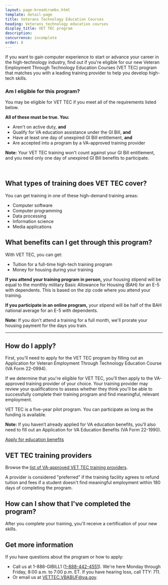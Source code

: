 ```yaml
---
layout: page-breadcrumbs.html
template: detail-page
title: Veterans Technology Education Courses
heading: Veterans technology education courses
display_title: VET TEC program
description:
concurrence: incomplete
order: 8
---
```


<div class="va-introtext">

If you want to gain computer experience to start or advance your career in the high-technology industry, find out if you're eligible for our new Veteran Employment Through Technology Education Courses (VET TEC) program that matches you with a leading training provider to help you develop high-tech skills.

</div>

<div class="feature" markdown="1">

### Am I eligible for this program?

You may be eligible for VET TEC if you meet all of the requirements listed below.

**All of these must be true. You:**
-	Aren't on active duty, **and**
-	Qualify for VA education assistance under the GI Bill, **and**
- Have at least one day of unexpired GI Bill entitlement, **and**
- Are accepted into a program by a VA-approved training provider

**Note:** Your VET TEC training won't count against your GI Bill entitlement, and you need only one day of unexpired GI Bill benefits to participate.

<br>
</div>

## What types of training does VET TEC cover?

You can get training in one of these high-demand training areas:
-	Computer software
-	Computer programming
-	Data processing
-	Information science
-	Media applications

## What benefits can I get through this program?

With VET TEC, you can get:
-	Tuition for a full-time high-tech training program
-	Money for housing during your training

**If you attend your training program in person,** your housing stipend will be equal to the monthly military Basic Allowance for Housing (BAH) for an E-5 with dependents. This is based on the zip code where you attend your training. 

**If you participate in an online program,** your stipend will be half of the BAH national average for an E-5 with dependents. 

**Note:** If you don't attend a training for a full month, we'll prorate your housing payment for the days you train. 

---------

## How do I apply?

First, you'll need to apply for the VET TEC program by filling out an Application for Veteran Employment Through Technology Education Course (VA Form 22-0994).

If we determine that you're eligible for VET TEC, you'll then apply to the VA-approved training provider of your choice. Your training provider may review your qualifications to assess whether they think you'll be able to successfully complete their training program and find meaningful, relevant employment. 

VET TEC is a five-year pilot program. You can participate as long as the funding is available.

**Note:** If you haven’t already applied for VA education benefits, you’ll also need to fill out an Application for VA Education Benefits (VA Form 22-1990).

[Apply for education benefits](/education/how-to-apply/)<br>

## VET TEC training providers

Browse the [list of VA-approved VET TEC training providers](https://www.benefits.va.gov/GIBILL/FGIB/VetTecTrainingProviders.asp).

A provider is considered "preferred" if the training facility agrees to refund tuition and fees if a student doesn't find meaningful employment within 180 days of completing the program.


## How can I show that I've completed the program?

After you complete your training, you'll receive a certification of your new skills. 

## Get more information

If you have questions about the program or how to apply:

- Call us at 1-888-GIBILL1 (<a href="tel:+18884424551">1-888-442-4551</a>). We're here Monday through Friday, 8:00 a.m. to 7:00 p.m. ET. If you have hearing loss, call TTY: 711.
- Or email us at [VETTEC.VBABUF@va.gov](mailto:VETTEC.VBABUF@va.gov).
